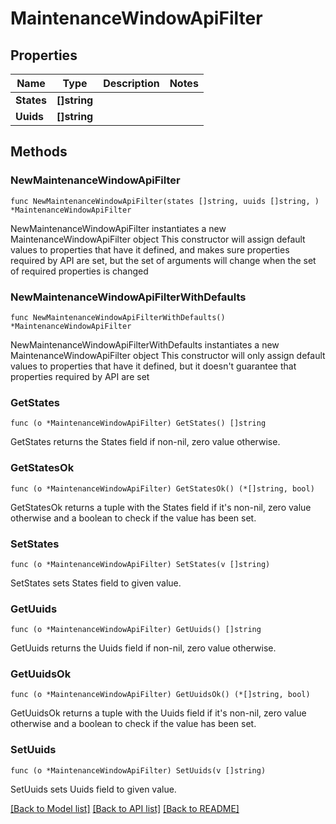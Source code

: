 # MaintenanceWindowApiFilter

## Properties

Name | Type | Description | Notes
------------ | ------------- | ------------- | -------------
**States** | **[]string** |  | 
**Uuids** | **[]string** |  | 

## Methods

### NewMaintenanceWindowApiFilter

`func NewMaintenanceWindowApiFilter(states []string, uuids []string, ) *MaintenanceWindowApiFilter`

NewMaintenanceWindowApiFilter instantiates a new MaintenanceWindowApiFilter object
This constructor will assign default values to properties that have it defined,
and makes sure properties required by API are set, but the set of arguments
will change when the set of required properties is changed

### NewMaintenanceWindowApiFilterWithDefaults

`func NewMaintenanceWindowApiFilterWithDefaults() *MaintenanceWindowApiFilter`

NewMaintenanceWindowApiFilterWithDefaults instantiates a new MaintenanceWindowApiFilter object
This constructor will only assign default values to properties that have it defined,
but it doesn't guarantee that properties required by API are set

### GetStates

`func (o *MaintenanceWindowApiFilter) GetStates() []string`

GetStates returns the States field if non-nil, zero value otherwise.

### GetStatesOk

`func (o *MaintenanceWindowApiFilter) GetStatesOk() (*[]string, bool)`

GetStatesOk returns a tuple with the States field if it's non-nil, zero value otherwise
and a boolean to check if the value has been set.

### SetStates

`func (o *MaintenanceWindowApiFilter) SetStates(v []string)`

SetStates sets States field to given value.


### GetUuids

`func (o *MaintenanceWindowApiFilter) GetUuids() []string`

GetUuids returns the Uuids field if non-nil, zero value otherwise.

### GetUuidsOk

`func (o *MaintenanceWindowApiFilter) GetUuidsOk() (*[]string, bool)`

GetUuidsOk returns a tuple with the Uuids field if it's non-nil, zero value otherwise
and a boolean to check if the value has been set.

### SetUuids

`func (o *MaintenanceWindowApiFilter) SetUuids(v []string)`

SetUuids sets Uuids field to given value.



[[Back to Model list]](../README.md#documentation-for-models) [[Back to API list]](../README.md#documentation-for-api-endpoints) [[Back to README]](../README.md)


